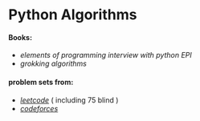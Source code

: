 # Python Algorithms

#### Books:
+ _elements of programming interview with python EPI_
+ _grokking algorithms_

#### problem sets from:
+ _[leetcode](https://leetcode.com)_ ( including 75 blind )
+ _[codeforces](https://codeforces.com)_